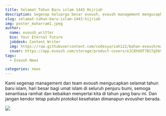 ```yaml
---  
title: Selamat Tahun Baru islam 1443 Hijriah
description: Segenap keluarga besar evoush, evoush management mengucapkan selamat tahun baru islam 1443 Hijriah. 
slug: selamat-tahun-baru-islam-1443-hijriah
img: poster_muharram1.jpeg
author: 
  name: evoush_writter
  bio: Your Eternal Future
  jobdesk: Content Writer
  img: https://raw.githubusercontent.com/codesyariah122/bahan-evoush/main/images/banner/jumbotron5.jpg
  cover: https://app.evoush.com/storage/product-covers/eJC8hUOT7B1Tg56943hWhsI9KMH8k7CdRe2OFDbo.jpg
tags: 
  - Evoush News

categories: news
---  
```



Kami segenap management dan team evoush mengucapkan selamat tahun baru islam, hari besar bagi umat islam di seluruh penjuru bumi, semoga senantiasa ramhat dan kebaikan menyertai kita di tahun yang baru ini. Dan jangan kendor tetap patuhi protokol kesehatan dimanapun evousher berada.  

<img src="https://raw.githubusercontent.com/evoush12/bahan_evoush/main/news/new-news.jpeg" class="img-fluid img-responsive">  